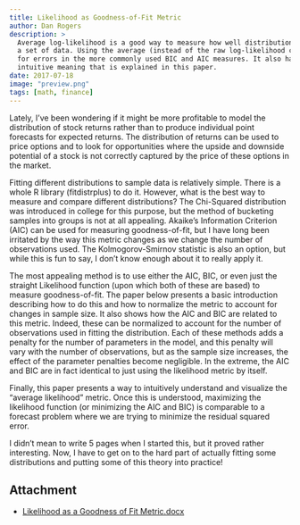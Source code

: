 ```yaml
---
title: Likelihood as Goodness-of-Fit Metric
author: Dan Rogers
description: >
  Average log-likelihood is a good way to measure how well distributions fit
  a set of data. Using the average (instead of the raw log-likelihood corrects
  for errors in the more commonly used BIC and AIC measures. It also has an
  intuitive meaning that is explained in this paper.
date: 2017-07-18
image: "preview.png"
tags: [math, finance]
---
```


Lately, I’ve been wondering if it might be more profitable to model the distribution of stock returns rather than to produce individual point forecasts for expected returns.  The distribution of returns can be used to price options and to look for opportunities where the upside and downside potential of a stock is not correctly captured by the price of these options in the market.

Fitting different distributions to sample data is relatively simple.  There is a whole R library (fitdistrplus) to do it.  However, what is the best way to measure and compare different distributions?  The Chi-Squared distribution was introduced in college for this purpose, but the method of bucketing samples into groups is not at all appealing.  Akaike’s Information Criterion (AIC) can be used for measuring goodness-of-fit, but I have long been irritated by the way this metric changes as we change the number of observations used.  The Kolmogorov-Smirnov statistic is also an option, but while this is fun to say, I don’t know enough about it to really apply it.

The most appealing method is to use either the AIC, BIC, or even just the straight Likelihood function (upon which both of these are based) to measure goodness-of-fit.  The paper below presents a basic introduction describing how to do this and how to normalize the metric to account for changes in sample size.  It also shows how the AIC and BIC are related to this metric.  Indeed, these can be normalized to account for the number of observations used in fitting the distribution.  Each of these methods adds a penalty for the number of parameters in the model, and this penalty will vary with the number of observations, but as the sample size increases, the effect of the parameter penalties become negligible.  In the extreme, the AIC and BIC are in fact identical to just using the likelihood metric by itself.

Finally, this paper presents a way to intuitively understand and visualize the “average likelihood” metric.  Once this is understood, maximizing the likelihood function (or minimizing the AIC and BIC) is comparable to a forecast problem where we are trying to minimize the residual squared error.

I didn’t mean to write 5 pages when I started this, but it proved rather interesting.  Now, I have to get on to the hard part of actually fitting some distributions and putting some of this theory into practice!

## Attachment

* [Likelihood as a Goodness of Fit Metric.docx](Likelihood-as-a-Goodness-of-Fit-Metric.docx)
